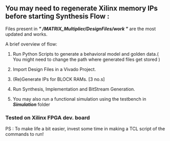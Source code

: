 ## You may need to regenerate Xilinx memory IPs before starting Synthesis Flow :

Files present in  ***" /MATRIX_Multiplier/DesignFiles/work "*** are the most updated and works.

A brief overview of flow:
  1) Run Python Scripts to generate a behavioral model and golden data.( You might need to change the path where generated files get stored )
  
  2) Import Design Files in a Vivado Project.
  
  3) (Re)Generate IPs for BLOCK RAMs. [3 no.s]
  
  4) Run Synthesis, Implementation and BitStream Generation.
  
  5) You may also run a functional simulation using the testbench in ***Simulation*** folder
  


### Tested on Xilinx FPGA dev. board

PS : To make life a bit easier, invest some time in making a TCL script of the commands to run!

